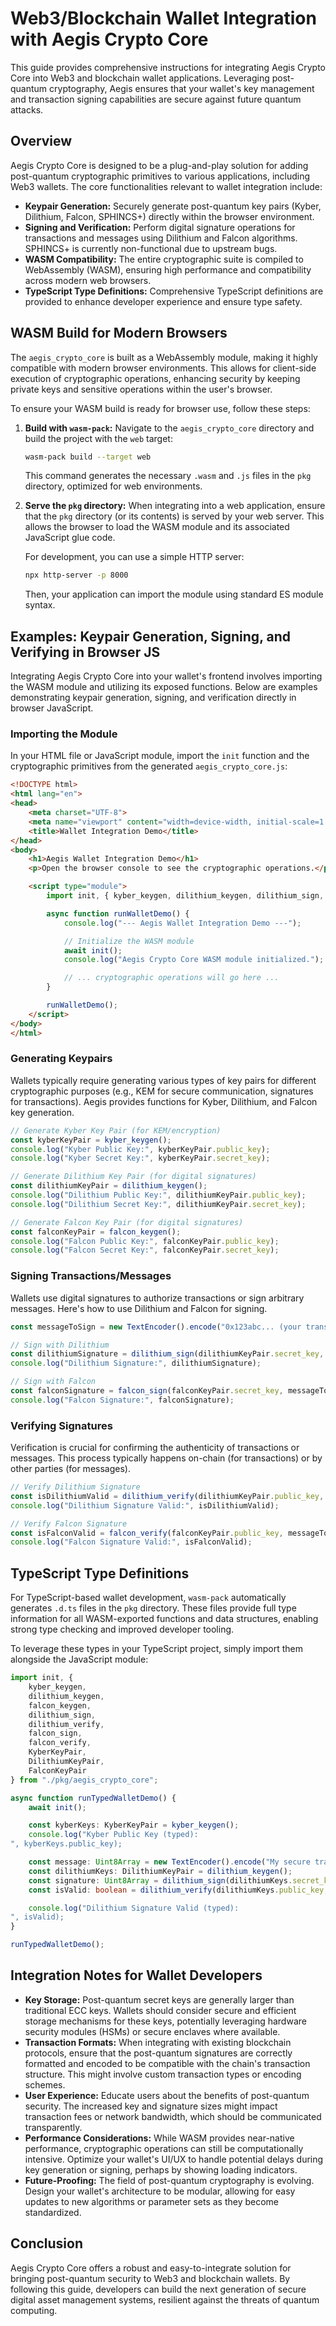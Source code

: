 # Web3/Blockchain Wallet Integration with Aegis Crypto Core

This guide provides comprehensive instructions for integrating Aegis Crypto Core into Web3 and blockchain wallet applications. Leveraging post-quantum cryptography, Aegis ensures that your wallet's key management and transaction signing capabilities are secure against future quantum attacks.

## Overview

Aegis Crypto Core is designed to be a plug-and-play solution for adding post-quantum cryptographic primitives to various applications, including Web3 wallets. The core functionalities relevant to wallet integration include:

*   **Keypair Generation:** Securely generate post-quantum key pairs (Kyber, Dilithium, Falcon, SPHINCS+) directly within the browser environment.
*   **Signing and Verification:** Perform digital signature operations for transactions and messages using Dilithium and Falcon algorithms. SPHINCS+ is currently non-functional due to upstream bugs.
*   **WASM Compatibility:** The entire cryptographic suite is compiled to WebAssembly (WASM), ensuring high performance and compatibility across modern web browsers.
*   **TypeScript Type Definitions:** Comprehensive TypeScript definitions are provided to enhance developer experience and ensure type safety.

## WASM Build for Modern Browsers

The `aegis_crypto_core` is built as a WebAssembly module, making it highly compatible with modern browser environments. This allows for client-side execution of cryptographic operations, enhancing security by keeping private keys and sensitive operations within the user's browser.

To ensure your WASM build is ready for browser use, follow these steps:

1.  **Build with `wasm-pack`:** Navigate to the `aegis_crypto_core` directory and build the project with the `web` target:

    ```bash
    wasm-pack build --target web
    ```

    This command generates the necessary `.wasm` and `.js` files in the `pkg` directory, optimized for web environments.

2.  **Serve the `pkg` directory:** When integrating into a web application, ensure that the `pkg` directory (or its contents) is served by your web server. This allows the browser to load the WASM module and its associated JavaScript glue code.

    For development, you can use a simple HTTP server:

    ```bash
    npx http-server -p 8000
    ```

    Then, your application can import the module using standard ES module syntax.

## Examples: Keypair Generation, Signing, and Verifying in Browser JS

Integrating Aegis Crypto Core into your wallet's frontend involves importing the WASM module and utilizing its exposed functions. Below are examples demonstrating keypair generation, signing, and verification directly in browser JavaScript.

### Importing the Module

In your HTML file or JavaScript module, import the `init` function and the cryptographic primitives from the generated `aegis_crypto_core.js`:

```html
<!DOCTYPE html>
<html lang="en">
<head>
    <meta charset="UTF-8">
    <meta name="viewport" content="width=device-width, initial-scale=1.0">
    <title>Wallet Integration Demo</title>
</head>
<body>
    <h1>Aegis Wallet Integration Demo</h1>
    <p>Open the browser console to see the cryptographic operations.</p>

    <script type="module">
        import init, { kyber_keygen, dilithium_keygen, dilithium_sign, dilithium_verify, falcon_keygen, falcon_sign, falcon_verify } from "./pkg/aegis_crypto_core.js";

        async function runWalletDemo() {
            console.log("--- Aegis Wallet Integration Demo ---");

            // Initialize the WASM module
            await init();
            console.log("Aegis Crypto Core WASM module initialized.");

            // ... cryptographic operations will go here ...
        }

        runWalletDemo();
    </script>
</body>
</html>
```

### Generating Keypairs

Wallets typically require generating various types of key pairs for different cryptographic purposes (e.g., KEM for secure communication, signatures for transactions). Aegis provides functions for Kyber, Dilithium, and Falcon key generation.

```javascript
// Generate Kyber Key Pair (for KEM/encryption)
const kyberKeyPair = kyber_keygen();
console.log("Kyber Public Key:", kyberKeyPair.public_key);
console.log("Kyber Secret Key:", kyberKeyPair.secret_key);

// Generate Dilithium Key Pair (for digital signatures)
const dilithiumKeyPair = dilithium_keygen();
console.log("Dilithium Public Key:", dilithiumKeyPair.public_key);
console.log("Dilithium Secret Key:", dilithiumKeyPair.secret_key);

// Generate Falcon Key Pair (for digital signatures)
const falconKeyPair = falcon_keygen();
console.log("Falcon Public Key:", falconKeyPair.public_key);
console.log("Falcon Secret Key:", falconKeyPair.secret_key);
```

### Signing Transactions/Messages

Wallets use digital signatures to authorize transactions or sign arbitrary messages. Here's how to use Dilithium and Falcon for signing.

```javascript
const messageToSign = new TextEncoder().encode("0x123abc... (your transaction hash or message)");

// Sign with Dilithium
const dilithiumSignature = dilithium_sign(dilithiumKeyPair.secret_key, messageToSign);
console.log("Dilithium Signature:", dilithiumSignature);

// Sign with Falcon
const falconSignature = falcon_sign(falconKeyPair.secret_key, messageToSign);
console.log("Falcon Signature:", falconSignature);
```

### Verifying Signatures

Verification is crucial for confirming the authenticity of transactions or messages. This process typically happens on-chain (for transactions) or by other parties (for messages).

```javascript
// Verify Dilithium Signature
const isDilithiumValid = dilithium_verify(dilithiumKeyPair.public_key, messageToSign, dilithiumSignature);
console.log("Dilithium Signature Valid:", isDilithiumValid);

// Verify Falcon Signature
const isFalconValid = falcon_verify(falconKeyPair.public_key, messageToSign, falconSignature);
console.log("Falcon Signature Valid:", isFalconValid);
```

## TypeScript Type Definitions

For TypeScript-based wallet development, `wasm-pack` automatically generates `.d.ts` files in the `pkg` directory. These files provide full type information for all WASM-exported functions and data structures, enabling strong type checking and improved developer tooling.

To leverage these types in your TypeScript project, simply import them alongside the JavaScript module:

```typescript
import init, { 
    kyber_keygen, 
    dilithium_keygen, 
    falcon_keygen, 
    dilithium_sign, 
    dilithium_verify, 
    falcon_sign, 
    falcon_verify, 
    KyberKeyPair, 
    DilithiumKeyPair, 
    FalconKeyPair 
} from "./pkg/aegis_crypto_core";

async function runTypedWalletDemo() {
    await init();

    const kyberKeys: KyberKeyPair = kyber_keygen();
    console.log("Kyber Public Key (typed):
", kyberKeys.public_key);

    const message: Uint8Array = new TextEncoder().encode("My secure transaction");
    const dilithiumKeys: DilithiumKeyPair = dilithium_keygen();
    const signature: Uint8Array = dilithium_sign(dilithiumKeys.secret_key, message);
    const isValid: boolean = dilithium_verify(dilithiumKeys.public_key, message, signature);

    console.log("Dilithium Signature Valid (typed):
", isValid);
}

runTypedWalletDemo();
```

## Integration Notes for Wallet Developers

*   **Key Storage:** Post-quantum secret keys are generally larger than traditional ECC keys. Wallets should consider secure and efficient storage mechanisms for these keys, potentially leveraging hardware security modules (HSMs) or secure enclaves where available.
*   **Transaction Formats:** When integrating with existing blockchain protocols, ensure that the post-quantum signatures are correctly formatted and encoded to be compatible with the chain's transaction structure. This might involve custom transaction types or encoding schemes.
*   **User Experience:** Educate users about the benefits of post-quantum security. The increased key and signature sizes might impact transaction fees or network bandwidth, which should be communicated transparently.
*   **Performance Considerations:** While WASM provides near-native performance, cryptographic operations can still be computationally intensive. Optimize your wallet's UI/UX to handle potential delays during key generation or signing, perhaps by showing loading indicators.
*   **Future-Proofing:** The field of post-quantum cryptography is evolving. Design your wallet's architecture to be modular, allowing for easy updates to new algorithms or parameter sets as they become standardized.

## Conclusion

Aegis Crypto Core offers a robust and easy-to-integrate solution for bringing post-quantum security to Web3 and blockchain wallets. By following this guide, developers can build the next generation of secure digital asset management systems, resilient against the threats of quantum computing.

